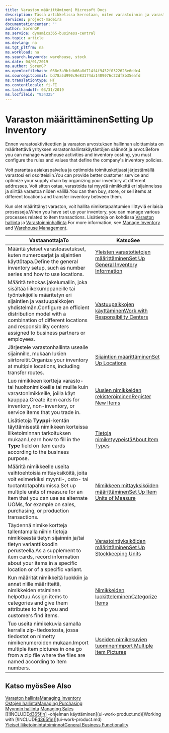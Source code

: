 ```yaml
---
title: Varaston määrittäminen| Microsoft Docs
description: Tässä artikkelissa kerrotaan, miten varastoinnin ja varaston prosessit määritetään. Kyse voi olla esimerkiksi siirtoreiteistä ja sijainneista, kuten fyysisistä varastoista.
services: project-madeira
documentationcenter: ''
author: SorenGP
ms.service: dynamics365-business-central
ms.topic: article
ms.devlang: na
ms.tgt_pltfrm: na
ms.workload: na
ms.search.keywords: warehouse, stock
ms.date: 04/01/2019
ms.author: SorenGP
ms.openlocfilehash: 038e3a9bfdb66a8d714f4f9452f0322623e6ddc4
ms.sourcegitcommit: bd78a5d990c9e83174da1409076c22df8b35eafd
ms.translationtype: HT
ms.contentlocale: fi-FI
ms.lasthandoff: 03/31/2019
ms.locfileid: "934325"
---
```

# <a name="setting-up-inventory"></a><span data-ttu-id="44fb6-103">Varaston määrittäminen</span><span class="sxs-lookup"><span data-stu-id="44fb6-103">Setting Up Inventory</span></span>
<span data-ttu-id="44fb6-104">Ennen varastoaktiviteettien ja varaston arvostuksen hallinnan aloittamista on määritettävä yrityksen varastonhallintakäytäntöjen säännöt ja arvot.</span><span class="sxs-lookup"><span data-stu-id="44fb6-104">Before you can manage warehouse activities and inventory costing, you must configure the rules and values that define the company's inventory policies.</span></span>

<span data-ttu-id="44fb6-105">Voit parantaa asiakaspalvelua ja optimoida toimitusketjuasi järjestämällä varastosi eri osoitteisiin.</span><span class="sxs-lookup"><span data-stu-id="44fb6-105">You can provide better customer service and optimize your supply chain by organizing your inventory at different addresses.</span></span> <span data-ttu-id="44fb6-106">Voit sitten ostaa, varastoida tai myydä nimikkeitä eri sijainneissa ja siirtää varastoa niiden välillä.</span><span class="sxs-lookup"><span data-stu-id="44fb6-106">You can then buy, store, or sell items at different locations and transfer inventory between them.</span></span>

<span data-ttu-id="44fb6-107">Kun olet määrittänyt varaston, voit hallita nimiketapahtumien liittyviä erilaisia prosesseja.</span><span class="sxs-lookup"><span data-stu-id="44fb6-107">When you have set up your inventory, you can manage various processes related to item transactions.</span></span> <span data-ttu-id="44fb6-108">Lisätietoja on kohdissa [Varaston hallinta](inventory-manage-inventory.md) ja [Varastoinninhallinta](warehouse-manage-warehouse.md).</span><span class="sxs-lookup"><span data-stu-id="44fb6-108">For more information, see [Manage Inventory](inventory-manage-inventory.md) and [Warehouse Management](warehouse-manage-warehouse.md).</span></span>

| <span data-ttu-id="44fb6-109">Vastaanottaja</span><span class="sxs-lookup"><span data-stu-id="44fb6-109">To</span></span> | <span data-ttu-id="44fb6-110">Katso</span><span class="sxs-lookup"><span data-stu-id="44fb6-110">See</span></span> |
| --- | --- |
| <span data-ttu-id="44fb6-111">Määritä yleiset varastoasetukset, kuten numerosarjat ja sijaintien käyttötapa.</span><span class="sxs-lookup"><span data-stu-id="44fb6-111">Define the general inventory setup, such as number series and how to use locations.</span></span> |[<span data-ttu-id="44fb6-112">Yleisten varastotietojen määrittäminen</span><span class="sxs-lookup"><span data-stu-id="44fb6-112">Set Up General Inventory Information</span></span>](inventory-how-setup-general.md) |
|<span data-ttu-id="44fb6-113">Määritä tehokas jakelumallin, joka sisältää liikekumppaneille tai työntekijöille määritetyn eri sijaintien ja vastuupaikkojen yhdistelmän.</span><span class="sxs-lookup"><span data-stu-id="44fb6-113">Configure an efficient distribution model with a combination of different locations and responsibility centers assigned to business partners or employees.</span></span>|[<span data-ttu-id="44fb6-114">Vastuupaikkojen käyttäminen</span><span class="sxs-lookup"><span data-stu-id="44fb6-114">Work with Responsibility Centers</span></span>](inventory-responsibility-centers.md)|
| <span data-ttu-id="44fb6-115">Järjestele varastonhallinta usealle sijainnille, mukaan lukien siirtoreitit.</span><span class="sxs-lookup"><span data-stu-id="44fb6-115">Organize your inventory at multiple locations, including transfer routes.</span></span> |[<span data-ttu-id="44fb6-116">Sijaintien määrittäminen</span><span class="sxs-lookup"><span data-stu-id="44fb6-116">Set Up Locations</span></span>](inventory-how-register-new-items.md) |
| <span data-ttu-id="44fb6-117">Luo nimikkeen kortteja varasto- tai huoltonimikkeille tai muille kuin varastonimikkeille, joilla käyt kauppaa.</span><span class="sxs-lookup"><span data-stu-id="44fb6-117">Create item cards for inventory, non-inventory, or service items that you trade in.</span></span> |[<span data-ttu-id="44fb6-118">Uusien nimikkeiden rekisteröiminen</span><span class="sxs-lookup"><span data-stu-id="44fb6-118">Register New Items</span></span>](inventory-how-register-new-items.md) |
|<span data-ttu-id="44fb6-119">Lisätietoja **Tyyppi**-kentän täyttämisestä nimikkeen korteissa liiketoiminnan tarkoituksen mukaan.</span><span class="sxs-lookup"><span data-stu-id="44fb6-119">Learn how to fill in the **Type** field on item cards according to the business purpose.</span></span>|[<span data-ttu-id="44fb6-120">Tietoja nimiketyypeistä</span><span class="sxs-lookup"><span data-stu-id="44fb6-120">About Item Types</span></span>](inventory-about-item-types.md)|
|<span data-ttu-id="44fb6-121">Määritä nimikkeelle useita vaihtoehtoisia mittayksiköitä, joita voit esimerkiksi myynti-, osto- tai tuotantotapahtumissa.</span><span class="sxs-lookup"><span data-stu-id="44fb6-121">Set up multiple units of measure for an item that you can use as alternate UOMs, for example on sales, purchasing, or production transactions.</span></span>|[<span data-ttu-id="44fb6-122">Nimikkeen mittayksiköiden määrittäminen</span><span class="sxs-lookup"><span data-stu-id="44fb6-122">Set Up Item Units of Measure</span></span>](inventory-how-setup-units-of-measure.md)|
|<span data-ttu-id="44fb6-123">Täydennä nimike kortteja tallentamalla niihin tietoja nimikkeestä tietyn sijainnin ja/tai tietyn varianttikoodin perusteella.</span><span class="sxs-lookup"><span data-stu-id="44fb6-123">As a supplement to item cards, record information about your items in a specific location or of a specific variant.</span></span>|[<span data-ttu-id="44fb6-124">Varastointiyksiköiden määrittäminen</span><span class="sxs-lookup"><span data-stu-id="44fb6-124">Set Up Stockkeeping Units</span></span>](inventory-how-to-set-up-stockkeeping-units.md)|
| <span data-ttu-id="44fb6-125">Kun määrität nimikkeitä luokkiin ja annat niille määritteitä, nimikkeiden etsiminen helpottuu.</span><span class="sxs-lookup"><span data-stu-id="44fb6-125">Assign items to categories and give them attributes to help you and customers find items.</span></span> |[<span data-ttu-id="44fb6-126">Nimikkeiden luokitteleminen</span><span class="sxs-lookup"><span data-stu-id="44fb6-126">Categorize Items</span></span>](inventory-how-categorize-items.md) |
|<span data-ttu-id="44fb6-127">Tuo useita nimikekuvia samalla kerralla zip-tiedostosta, jossa tiedostot on nimetty nimikenumeroiden mukaan.</span><span class="sxs-lookup"><span data-stu-id="44fb6-127">Import multiple item pictures in one go from a zip file where the files are named according to item numbers.</span></span>|[<span data-ttu-id="44fb6-128">Useiden nimikekuvien tuominen</span><span class="sxs-lookup"><span data-stu-id="44fb6-128">Import Multiple Item Pictures</span></span>](inventory-how-import-item-pictures.md)|

## <a name="see-also"></a><span data-ttu-id="44fb6-129">Katso myös</span><span class="sxs-lookup"><span data-stu-id="44fb6-129">See Also</span></span>
[<span data-ttu-id="44fb6-130">Varaston hallinta</span><span class="sxs-lookup"><span data-stu-id="44fb6-130">Managing Inventory</span></span>](inventory-manage-inventory.md)  
[<span data-ttu-id="44fb6-131">Ostojen hallinta</span><span class="sxs-lookup"><span data-stu-id="44fb6-131">Managing Purchasing</span></span>](purchasing-manage-purchasing.md)  
<span data-ttu-id="44fb6-132">[Myynnin hallinta](sales-manage-sales.md)  </span><span class="sxs-lookup"><span data-stu-id="44fb6-132">[Managing Sales](sales-manage-sales.md)  </span></span>  
<span data-ttu-id="44fb6-133">[[!INCLUDE[d365fin](includes/d365fin_md.md)] -ohjelman käyttäminen](ui-work-product.md)</span><span class="sxs-lookup"><span data-stu-id="44fb6-133">[Working with [!INCLUDE[d365fin](includes/d365fin_md.md)]](ui-work-product.md)</span></span>  
[<span data-ttu-id="44fb6-134">Yleiset liiketoimintatoiminnot</span><span class="sxs-lookup"><span data-stu-id="44fb6-134">General Business Functionality</span></span>](ui-across-business-areas.md)
